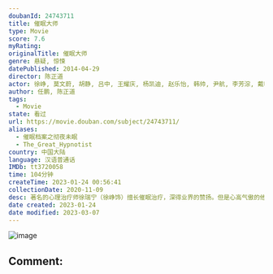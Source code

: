```yaml
---
doubanId: 24743711
title: 催眠大师
type: Movie
score: 7.6
myRating: 
originalTitle: 催眠大师
genre: 悬疑, 惊悚
datePublished: 2014-04-29
director: 陈正道
actor: 徐峥, 莫文蔚, 胡静, 吕中, 王耀庆, 杨凯迪, 赵乐怡, 韩帅, 尹航, 李芳淙, 戴明, 管乐
author: 任鹏, 陈正道
tags:
  - Movie
state: 看过
url: https://movie.douban.com/subject/24743711/
aliases:
  - 催眠档案之彻夜未眠
  - The_Great_Hypnotist
country: 中国大陆
language: 汉语普通话
IMDb: tt3720058
time: 104分钟
createTime: 2023-01-24 00:56:41
collectionDate: 2020-11-09
desc: 著名的心理治疗师徐瑞宁（徐峥饰）擅长催眠治疗，深得业界的赞扬。但是心高气傲的他却遭遇了职业生涯中最棘手的案件，那就是恩师方教授（吕中饰）推荐给他的女病人任小妍（莫文蔚饰）。一天晚上，女助手Amy...
date created: 2023-01-24
date modified: 2023-03-07
---
```


![image](p2181062460.jpg)

Comment:
---
